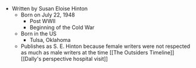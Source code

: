 - Written by Susan Eloise Hinton
	- Born on July 22, 1948
		- Post WWII
		- Beginning of the Cold War
	- Born in the US
		- Tulsa, Oklahoma
	- Publishes as S. E. Hinton because female writers were not respected as much as male writers at the time
[[The Outsiders Timeline]]
[[Dally's perspective hospital visit]]
